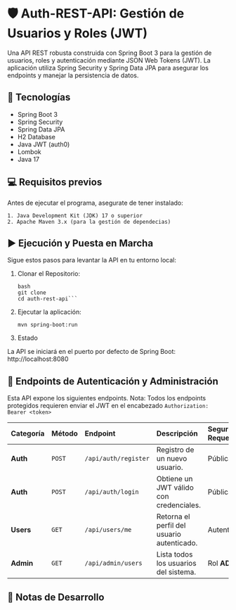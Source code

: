 
# 🛡️ Auth-REST-API: Gestión de Usuarios y Roles (JWT)

Una API REST robusta construida con Spring Boot 3 para la gestión de usuarios, roles y autenticación mediante JSON Web Tokens (JWT). La aplicación utiliza Spring Security y Spring Data JPA para asegurar los endpoints y manejar la persistencia de datos.

## 🚀 Tecnologías
- Spring Boot 3
- Spring Security
- Spring Data JPA
- H2 Database
- Java JWT (auth0)
- Lombok
- Java 17

## 💻 Requisitos previos
Antes de ejecutar el programa, asegurate de tener instalado:

    1. Java Development Kit (JDK) 17 o superior
    2. Apache Maven 3.x (para la gestión de dependecias)

## ▶️ Ejecución y Puesta en Marcha

Sigue estos pasos para levantar la API en tu entorno local:

1. Clonar el Repositorio:
    ```
    bash
    git clone
    cd auth-rest-api```

2. Ejecutar la aplicación:
    ```
    mvn spring-boot:run
    ```
3. Estado

La API se iniciará en el puerto por defecto de Spring Boot: http://localhost:8080

## 🔑 Endpoints de Autenticación y Administración

Esta API expone los siguientes endpoints. Nota: Todos los endpoints protegidos requieren enviar el JWT en el encabezado ```Authorization: Bearer <token>```

| Categoría | Método | Endpoint | Descripción | Seguridad Requerida |
| :--- | :--- | :--- | :--- | :--- |
| **Auth** | `POST` | `/api/auth/register` | Registro de un nuevo usuario. | Pública |
| **Auth** | `POST` | `/api/auth/login` | Obtiene un JWT válido con credenciales. | Pública |
| **Users** | `GET` | `/api/users/me` | Retorna el perfil del usuario autenticado. | Autenticado |
| **Admin** | `GET` | `/api/admin/users` | Lista todos los usuarios del sistema. | Rol **ADMIN** |

## 🧪 Notas de Desarrollo
